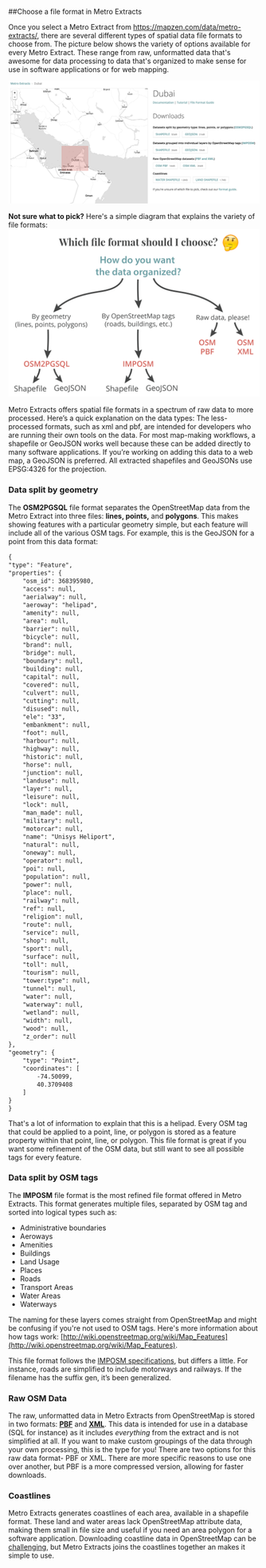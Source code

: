 ##Choose a file format in Metro Extracts

Once you select a Metro Extract from https://mapzen.com/data/metro-extracts/, there are several different types of spatial data file formats to choose from. The picture below shows the variety of options available for every Metro Extract. These range from raw, unformatted data that's awesome for data processing to data that's organized to make sense for use in software applications or for web mapping.

![Available spatial data types for Dubai](./images/dubai_download_formats.png)

**Not sure what to pick?**
Here's a simple diagram that explains the variety of file formats:
![File format workflow diagram](./images/fileformat.png)

Metro Extracts offers spatial file formats in a spectrum of raw data to more processed. Here’s a quick explanation on the data types: The less-processed formats, such as xml and pbf, are intended for developers who are running their own tools on the data. For most map-making workflows, a shapefile or GeoJSON works well because these can be added directly to many software applications. If you’re working on adding this data to a web map, a GeoJSON is preferred. All extracted shapefiles and GeoJSONs use EPSG:4326 for the projection.

### Data split by geometry

The **OSM2PGSQL** file format separates the OpenStreetMap data from the Metro Extract into three files: **lines, points,** and **polygons**. This makes showing features with a particular geometry simple, but each feature will include all of the various OSM tags. For example, this is the GeoJSON for a point from this data format:

	{
    "type": "Feature",
    "properties": {
        "osm_id": 368395980,
        "access": null,
        "aerialway": null,
        "aeroway": "helipad",
        "amenity": null,
        "area": null,
        "barrier": null,
        "bicycle": null,
        "brand": null,
        "bridge": null,
        "boundary": null,
        "building": null,
        "capital": null,
        "covered": null,
        "culvert": null,
        "cutting": null,
        "disused": null,
        "ele": "33",
        "embankment": null,
        "foot": null,
        "harbour": null,
        "highway": null,
        "historic": null,
        "horse": null,
        "junction": null,
        "landuse": null,
        "layer": null,
        "leisure": null,
        "lock": null,
        "man_made": null,
        "military": null,
        "motorcar": null,
        "name": "Unisys Heliport",
        "natural": null,
        "oneway": null,
        "operator": null,
        "poi": null,
        "population": null,
        "power": null,
        "place": null,
        "railway": null,
        "ref": null,
        "religion": null,
        "route": null,
        "service": null,
        "shop": null,
        "sport": null,
        "surface": null,
        "toll": null,
        "tourism": null,
        "tower:type": null,
        "tunnel": null,
        "water": null,
        "waterway": null,
        "wetland": null,
        "width": null,
        "wood": null,
        "z_order": null
    },
    "geometry": {
        "type": "Point",
        "coordinates": [
            -74.50099,
            40.3709408
        ]
    }
    }

That's a lot of information to explain that this is a helipad. Every OSM tag that could be applied to a point, line, or polygon is stored as a feature property within that point, line, or polygon. This file format is great if you want some refinement of the OSM data, but still want to see all possible tags for every feature.


### Data split by OSM tags

The **IMPOSM** file format is the most refined file format offered in Metro Extracts. This format generates multiple files, separated by OSM tag and sorted into logical types such as:
- Administrative boundaries
- Aeroways
- Amenities
- Buildings
- Land Usage
- Places
- Roads
- Transport Areas
- Water Areas
- Waterways

The naming for these layers comes straight from OpenStreetMap and might be confusing if you're not used to OSM tags. Here's more information about how tags work: [http://wiki.openstreetmap.org/wiki/Map_Features](http://wiki.openstreetmap.org/wiki/Map_Features).

This file format follows the [IMPOSM specifications](https://imposm.org/docs/imposm/latest/database_schema.html#tables), but differs a little. For instance, roads are simplified to include motorways and railways. If the filename has the suffix gen, it’s been generalized.

### Raw OSM Data

The raw, unformatted data in Metro Extracts from OpenStreetMap is stored in two formats: [**PBF**](http://wiki.openstreetmap.org/wiki/PBF_Format) and [**XML**](http://wiki.openstreetmap.org/wiki/OSM_XML). This data is intended for use in a database (SQL for instance) as it includes *everything* from the extract and is not simplified at all. If you want to make custom groupings of the data through your own processing, this is the type for you! There are two options for this raw data format- PBF or XML. There are more specific reasons to use one over another, but PBF is a more compressed version, allowing for faster downloads.

### Coastlines

Metro Extracts generates coastlines of each area, available in a shapefile format. These land and water areas lack OpenStreetMap attribute data, making them small in file size and useful if you need an area polygon for a software application. Downloading coastline data in OpenStreetMap can be [challenging](http://openstreetmapdata.com/processing/coastline), but Metro Extracts joins the coastlines together an makes it simple to use.
